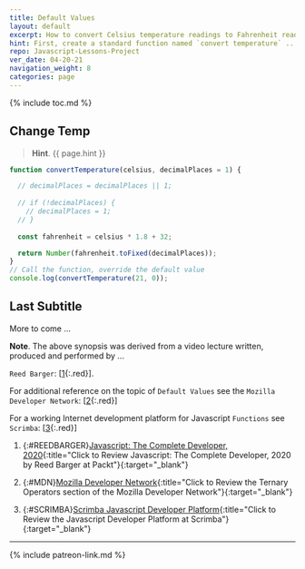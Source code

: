 ```yaml
---
title: Default Values
layout: default
excerpt: How to convert Celsius temperature readings to Fahrenheit readings using `Default Values` ...
hint: First, create a standard function named `convert temperature` ...
repo: Javascript-Lessons-Project
ver_date: 04-20-21
navigation_weight: 8
categories: page
---
```

{% include toc.md %}

## Change Temp

> **Hint**. {{ page.hint }}

```javascript
function convertTemperature(celsius, decimalPlaces = 1) {

  // decimalPlaces = decimalPlaces || 1;
  
  // if (!decimalPlaces) {
    // decimalPlaces = 1;
  // }
  
  const fahrenheit = celsius * 1.8 + 32;

  return Number(fahrenheit.toFixed(decimalPlaces));
}
// Call the function, override the default value
console.log(convertTemperature(21, 0));
```

## Last Subtitle

More to come ...

**Note**. The above synopsis was derived from a video lecture written, produced and performed by ...

`Reed Barger`: [[1](#REEDBARGER){:.red}].

For additional reference on the topic of `Default Values` see the `Mozilla Developer Network`: [[2](#MDN){:.red}]

For a working Internet development platform for Javascript `Functions` see `Scrimba`: [[3](#SCRIMBA){:.red}]

1. {:#REEDBARGER}[Javascript: The Complete Developer, 2020](https://subscription.packtpub.com/video/web_development/9781801072847?uuid=cc36e816-6930-4834-852a-206c35a8c895){:title="Click to Review Javascript: The Complete Developer, 2020 by Reed Barger at Packt"}{:target="_blank"}

2. {:#MDN}[Mozilla Developer Network](https://developer.mozilla.org/en-US/docs/Web/JavaScript/Reference/Operators/Conditional_Operator){:title="Click to Review the Ternary Operators section of the Mozilla Developer Network"}{:target="_blank"}

3. {:#SCRIMBA}[Scrimba Javascript Developer Platform](https://www.scrimba.com){:title="Click to Review the Javascript Developer Platform at Scrimba"}{:target="_blank"}

***

{% include patreon-link.md %}
